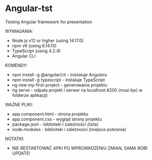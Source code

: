 # Angular-tst
Testing Angular framework for presentation 

WYMAGANIA: 

* Node.js v12 or higher (using 14.17.0)
* npm v6 (using 6.14.13)
* TypeScript (using 4.2.4)
* Angular CLI

KOMENDY:
* npm install -g @angular/cli - inistaluje Angulara
* npm install -g typescript - instaluje TypeScript
* ng new my-first-project - generowanie projektu
* ng serve - odpala projekt i serwer na localhost:4200 (musi być w folderze aplikacji) 


WAŻNE PLIKI:
* app.component.html - strona projektu
* app.component.css - wygląd strony projektu
* package.json - biblioteki i zależności (lista)
* node.modules - biblioteki i zależności (miejsce pobrania)


NOTATKI:
* NIE RESTARTOWAĆ APKI PO WPROWADZENIU ZMIAN, SAMA ROBI UPDATE!
